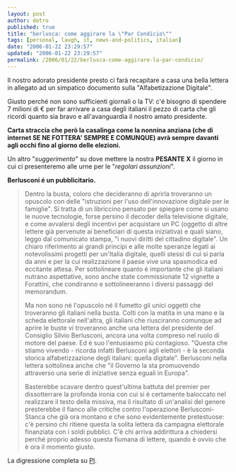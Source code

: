 ```yaml
---
layout: post
author: detro
published: true
title: "berlusca: come aggirare la \"Par Condicio\""
tags: [personal, laugh, it, news-and-politics, italian]
date: "2006-01-22 23:29:57"
updated: "2006-01-22 23:29:57"
permalink: /2006/01/22/berlusca-come-aggirare-la-par-condicio/
---
```


Il nostro adorato presidente presto ci farà recapitare a casa una bella lettera in allegato ad un simpatico documento sulla "Alfabetizazione Digitale".

Giusto perché non sono sufficienti giornali o la TV: c'é bisogno di spendere 7 milioni di € per far arrivare a casa degli italiani il pezzo di carta che gli ricordi quanto sia bravo e all'avanguardia il nostro amato presidente.

<strong>Carta straccia che però la casalinga come la nonnina anziana (che di internet SE NE FOTTERA' SEMPRE E COMUNQUE) avrà sempre davanti agli occhi fino al giorno delle elezioni.</strong>

Un altro "<em>suggerimento</em>" su dove mettere la nostra <strong>PESANTE X</strong> il giorno in cui ci presenteremo alle urne per le "<em>regolari assunzioni</em>".

<strong>Berlusconi é un pubblicitario.</strong>

<blockquote>Dentro la busta, coloro che decideranno di aprirla troveranno un opuscolo con delle "istruzioni per l'uso dell'innovazione digitale per le famiglie". Si tratta di un libriccino pensato per spiegare come si usano le nuove tecnologie, forse persino il decoder della televisione digitale, e come avvalersi degli incentivi per acquistare un PC (oggetto di altre lettere già pervenute ai beneficiari di questa iniziativa) e quali siano, leggo dal comunicato stampa, "i nuovi diritti del cittadino digitale". Un chiaro riferimento ai grandi principi e alle molte speranze legati ai notevolissimi progetti per un'Italia digitale, quelli stessi di cui si parla da anni e per la cui realizzazione il paese vive una spasmodica ed eccitante attesa. Per sottolineare quanto è importante che gli italiani nutrano aspettative, sono anche state commissionate 12 vignette a Forattini, che condiranno e sottolineeranno i diversi passaggi del memorandum.

Ma non sono né l'opuscolo né il fumetto gli unici oggetti che troveranno gli italiani nella busta. Colti con la matita in una mano e la scheda elettorale nell'altra, gli italiani che riusciranno comunque ad aprire le buste vi troveranno anche una lettera del presidente del Consiglio Silvio Berlusconi, ancora una volta compreso nel ruolo di motore del paese. Ed è suo l'entusiasmo più contagioso. "Questa che stiamo vivendo - ricorda infatti Berlusconi agli elettori - è la seconda storica alfabetizzazione degli italiani: quella digitale". Berlusconi nella lettera sottolinea anche che "il Governo la sta promuovendo attraverso una serie di iniziative senza eguali in Europa".

Basterebbe scavare dentro quest'ultima battuta del premier per dissotterrare la profonda ironia con cui si è certamente baloccato nel realizzare il testo della missiva, ma il risultato di un'analisi del genere presterebbe il fianco alle critiche contro l'operazione Berlusconi-Stanca che già ora montano e che sono evidentemente pretestuose: c'è persino chi ritiene questa la solita lettera da campagna elettorale finanziata con i soldi pubblici. C'è chi arriva addirittura a chiedersi perché proprio adesso questa fiumana di lettere, quando è ovvio che è ora il momento giusto.</blockquote>

La digressione completa su <a target="_new" href="http://punto-informatico.it/p.asp?i=57386&r=PI">PI</a>.


